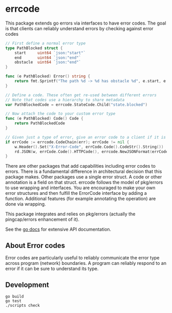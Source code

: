 # errcode

This package extends go errors via interfaces to have error codes.
The goal is that clients can reliably understand errors by checking against error codes

``` go
// First define a normal error type
type PathBlocked struct {
	start     uint64 `json:"start"`
	end       uint64 `json:"end"`
	obstacle  uint64 `json:"end"`
}

func (e PathBlocked) Error() string {
	return fmt.Sprintf("The path %d -> %d has obstacle %d", e.start, e.end, e.obstacle)
}

// Define a code. These often get re-used between different errors
// Note that codes use a hierarchy to share metadata
var PathBlockedCode = errcode.StateCode.Child("state.blocked")

// Now attach the code to your custom error type
func (e PathBlocked) Code() Code {
	return PathBlockedCode
}

// Given just a type of error, give an error code to a client if it is present
if errCode := errcode.CodeChain(err); errCode != nil {
	w.Header().Set("X-Error-Code", errCode.Code().CodeStr().String())
	rd.JSON(w, errCode.Code().HTTPCode(), errcode.NewJSONFormat(errCode))
}
```

There are other packages that add capabilities including error codes to errors.
There is a fundamental difference in architectural decision that this package makes.
Other packages use a single error struct. A code or other annotation is a field on that struct.
errcode follows the model of pkg/errors to use wrapping and interfaces.
You are encouraged to make your own error structures and then fulfill the ErrorCode interface by adding a function.
Additional features (for example annotating the operation) are done via wrapping.

This package integrates and relies on pkg/errors (actually the pingcap/errors enhancement of it).

See the [go docs](https://godoc.org/github.com/pingcap/errcode) for extensive API documentation.


## About Error codes

Error codes are particularly useful to reliably communicate the error type across program (network) boundaries.
A program can reliably respond to an error if it can be sure to understand its type.

## Development

``` shell
go build
go test
./scripts check
```
